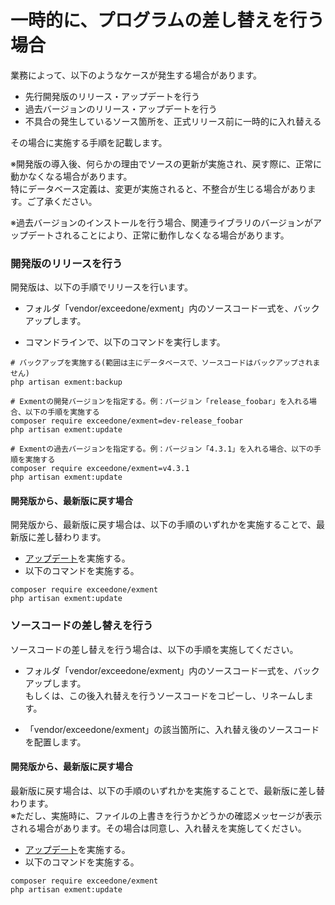 # 一時的に、プログラムの差し替えを行う場合
業務によって、以下のようなケースが発生する場合があります。

- 先行開発版のリリース・アップデートを行う
- 過去バージョンのリリース・アップデートを行う
- 不具合の発生しているソース箇所を、正式リリース前に一時的に入れ替える

その場合に実施する手順を記載します。  
  
※開発版の導入後、何らかの理由でソースの更新が実施され、戻す際に、正常に動かなくなる場合があります。  
特にデータベース定義は、変更が実施されると、不整合が生じる場合があります。ご了承ください。  

※過去バージョンのインストールを行う場合、関連ライブラリのバージョンがアップデートされることにより、正常に動作しなくなる場合があります。


### 開発版のリリースを行う
開発版は、以下の手順でリリースを行います。  

- フォルダ「vendor/exceedone/exment」内のソースコード一式を、バックアップします。  

- コマンドラインで、以下のコマンドを実行します。

~~~
# バックアップを実施する(範囲は主にデータベースで、ソースコードはバックアップされません)
php artisan exment:backup

# Exmentの開発バージョンを指定する。例：バージョン「release_foobar」を入れる場合、以下の手順を実施する
composer require exceedone/exment=dev-release_foobar
php artisan exment:update

# Exmentの過去バージョンを指定する。例：バージョン「4.3.1」を入れる場合、以下の手順を実施する
composer require exceedone/exment=v4.3.1
php artisan exment:update
~~~

#### 開発版から、最新版に戻す場合
開発版から、最新版に戻す場合は、以下の手順のいずれかを実施することで、最新版に差し替わります。

- [アップデート](/ja/update)を実施する。
- 以下のコマンドを実施する。

~~~
composer require exceedone/exment
php artisan exment:update
~~~



### ソースコードの差し替えを行う
ソースコードの差し替えを行う場合は、以下の手順を実施してください。

- フォルダ「vendor/exceedone/exment」内のソースコード一式を、バックアップします。  
もしくは、この後入れ替えを行うソースコードをコピーし、リネームします。

- 「vendor/exceedone/exment」の該当箇所に、入れ替え後のソースコードを配置します。

#### 開発版から、最新版に戻す場合
最新版に戻す場合は、以下の手順のいずれかを実施することで、最新版に差し替わります。  
<span class="red">※ただし、実施時に、ファイルの上書きを行うかどうかの確認メッセージが表示される場合があります。</span>その場合は同意し、入れ替えを実施してください。

- [アップデート](/ja/update)を実施する。
- 以下のコマンドを実施する。

~~~
composer require exceedone/exment
php artisan exment:update
~~~